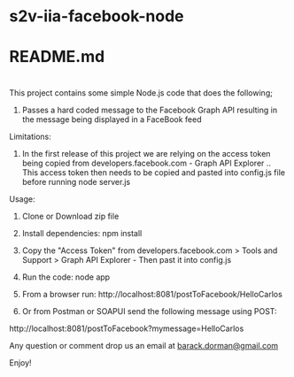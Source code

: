 # s2v-iia-facebook-node
#
# README.md
#
This project contains some simple Node.js code that does the following;
1. Passes a hard coded message to the Facebook Graph API resulting in the message being displayed in a FaceBook feed

Limitations: 
1. In the first release of this project we are relying on the access token being copied from developers.facebook.com - Graph API Explorer ..
This access token then needs to be copied and pasted into config.js file before running node server.js

Usage:
1. Clone or Download zip file

2. Install dependencies: npm install

3. Copy the "Access Token" from developers.facebook.com > Tools and Support > Graph API Explorer - Then past it into config.js

4. Run the code: node app

5. From a browser run:
http://localhost:8081/postToFacebook/HelloCarlos

6. Or from Postman or SOAPUI send the following message using POST:

http://localhost:8081/postToFacebook?mymessage=HelloCarlos
 
Any question or comment drop us an email at barack.dorman@gmail.com

Enjoy!


